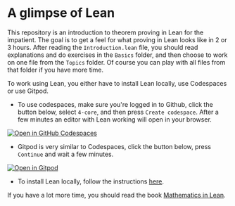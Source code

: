 # A glimpse of Lean

This repository is an introduction to theorem proving in Lean for the impatient.
The goal is to get a feel for what proving in Lean looks like in 2 or 3 hours.
After reading the `Introduction.lean` file, you should read explanations and do exercises in the
`Basics` folder, and then choose to work on one file from the `Topics` folder.
Of course you can play with all files from that folder if you have more time.

To work using Lean, you either have to install Lean locally, use Codespaces or use Gitpod.

* To use codespaces, make sure you're logged in to Github, click the button below, select `4-core`, and then press `Create codespace`. After a few minutes an editor with Lean working will open in your browser.

[![Open in GitHub Codespaces](https://github.com/codespaces/badge.svg)](https://codespaces.new/RemyDegenne/GlimpseOfLean)

* Gitpod is very similar to Codespaces, click the button below, press `Continue` and wait a few minutes.

[![Open in Gitpod](https://gitpod.io/button/open-in-gitpod.svg)](https://gitpod.io/#https://github.com/RemyDegenne/GlimpseOfLean)
* To install Lean locally, follow the instructions [here](https://leanprover-community.github.io/get_started.html).

If you have a lot more time, you should read the book [Mathematics in Lean](https://leanprover-community.github.io/mathematics_in_lean/).
